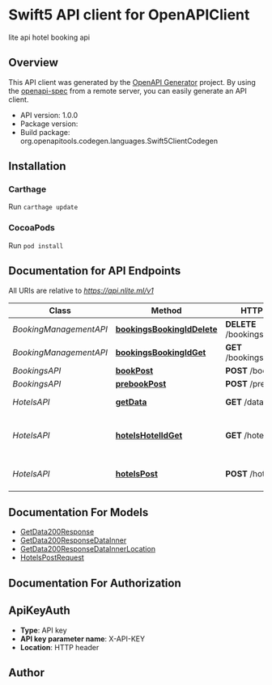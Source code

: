 # Swift5 API client for OpenAPIClient

lite api hotel booking api

## Overview

This API client was generated by the [OpenAPI Generator](https://openapi-generator.tech) project. By using the [openapi-spec](https://github.com/OAI/OpenAPI-Specification) from a remote server, you can easily generate an API client.

- API version: 1.0.0
- Package version:
- Build package: org.openapitools.codegen.languages.Swift5ClientCodegen

## Installation

### Carthage

Run `carthage update`

### CocoaPods

Run `pod install`

## Documentation for API Endpoints

All URIs are relative to _https://api.nlite.ml/v1_

| Class                  | Method                                                                              | HTTP request                     | Description                                      |
| ---------------------- | ----------------------------------------------------------------------------------- | -------------------------------- | ------------------------------------------------ |
| _BookingManagementAPI_ | [**bookingsBookingIdDelete**](docs/BookingManagementAPI.md#bookingsbookingiddelete) | **DELETE** /bookings/{bookingId} | Cancel booking                                   |
| _BookingManagementAPI_ | [**bookingsBookingIdGet**](docs/BookingManagementAPI.md#bookingsbookingidget)       | **GET** /bookings/{bookingId}    | Retrieve booking                                 |
| _BookingsAPI_          | [**bookPost**](docs/BookingsAPI.md#bookpost)                                        | **POST** /book                   | Book                                             |
| _BookingsAPI_          | [**prebookPost**](docs/BookingsAPI.md#prebookpost)                                  | **POST** /prebook                | Prebook                                          |
| _HotelsAPI_            | [**getData**](docs/HotelsAPI.md#getdata)                                            | **GET** /data                    | Search by Destination/Hotel                      |
| _HotelsAPI_            | [**hotelsHotelIdGet**](docs/HotelsAPI.md#hotelshotelidget)                          | **GET** /hotels/{hotelId}        | Get Room Availability &amp; Rates for a Hotel ID |
| _HotelsAPI_            | [**hotelsPost**](docs/HotelsAPI.md#hotelspost)                                      | **POST** /hotels                 | Get Minimum Price for Available Hotels           |

## Documentation For Models

- [GetData200Response](docs/GetData200Response.md)
- [GetData200ResponseDataInner](docs/GetData200ResponseDataInner.md)
- [GetData200ResponseDataInnerLocation](docs/GetData200ResponseDataInnerLocation.md)
- [HotelsPostRequest](docs/HotelsPostRequest.md)

## Documentation For Authorization

## ApiKeyAuth

- **Type**: API key
- **API key parameter name**: X-API-KEY
- **Location**: HTTP header

## Author
